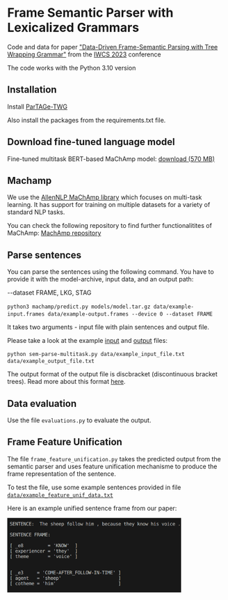 # Frame Semantic Parser with Lexicalized Grammars

Code and data for paper ["Data-Driven Frame-Semantic Parsing
with Tree Wrapping Grammar"](https://iwcs.pimoid.fr/42.pdf) from the [IWCS 2023](https://iwcs2023.loria.fr/) conference

The code works with the Python 3.10 version

## Installation

Install [ParTAGe-TWG](https://github.com/kawu/partage-twg)

Also install the packages from the requirements.txt file. 


## Download fine-tuned language model

Fine-tuned multitask BERT-based MaChAmp model:	[download (570 MB)](https://www.dropbox.com/scl/fi/dcwbqmbbuwtdm29b1whrz/model.tar.gz?rlkey=3py7io41vdpp6o79a5ezi8lik&dl=0)

## Machamp

We use the [AllenNLP MaChAmp library](https://bitbucket.org/ahmetustunn/mtp/src/master/) which focuses on multi-task learning. It has support for training on multiple datasets for a variety of standard NLP tasks. 

You can check the following repository to find further functionalitites of MaChAmp:
[MachAmp repository](https://bitbucket.org/ahmetustunn/mtp/src/master/)

## Parse sentences

You can parse the sentences using the following command. You have to provide it with the model-archive, input data, and an output path:

--dataset FRAME, LKG, STAG

`python3 machamp/predict.py models/model.tar.gz data/example-input.frames data/example-output.frames --device 0 --dataset FRAME`

It takes two arguments - input file with plain sentences and output file. 


Please take a look at the example [input](https://github.com/TaniaBladier/Transformer-based-TWG-parsing/blob/main/example_input_file.txt) and [output](https://github.com/TaniaBladier/Transformer-based-TWG-parsing/blob/main/example_output_file.txt) files:

```
python sem-parse-multitask.py data/example_input_file.txt data/example_output_file.txt
```
The output format of the output file is discbracket (discontinuous bracket trees). Read more about this format [here](https://discodop.readthedocs.io/en/latest/fileformats.html).


## Data evaluation

Use the file `evaluations.py` to evaluate the output.

## Frame Feature Unification 

The file `frame_feature_unification.py` takes the predicted output from the semantic parser and uses feature unification mechanisme to produce the frame representation of the sentence.

To test the file, use some example sentences provided in file [`data/example_feature_unif_data.txt`](https://github.com/TaniaBladier/Frame-Semantic-Parser-with-Lexicalized-Grammars/blob/main/data/example_feature_unif_data.txt)

Here is an example unified sentence frame from our paper:

<img src="https://github.com/TaniaBladier/Frame-Semantic-Parser-with-Lexicalized-Grammars/blob/main/img/Example-Frame-Representation.png" width="400">



